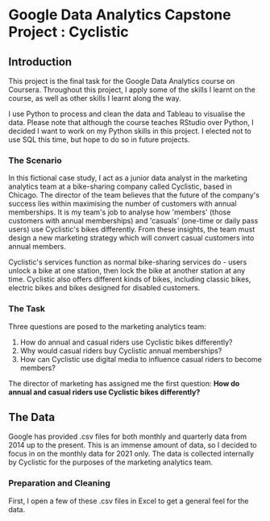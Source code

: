 # Google Data Analytics Capstone Project : Cyclistic

## Introduction
This project is the final task for the Google Data Analytics course on Coursera. Throughout this project, I apply some of the skills I learnt on the course, as well as other skills I learnt along the way.

I use Python to process and clean the data and Tableau to visualise the data. Please note that although the course teaches RStudio over Python, I decided I want to work on my Python skills in this project. I elected not to use SQL this time, but hope to do so in future projects.

### The Scenario
In this fictional case study, I act as a junior data analyst in the marketing analytics team at a bike-sharing company called Cyclistic, based in Chicago. The director of the team believes that the future of the company's success lies within maximising the number of customers with annual memberships. It is my team's job to analyse how 'members' (those customers with annual memberships) and 'casuals' (one-time or daily pass users) use Cyclistic's bikes differently. From these insights, the team must design a new marketing strategy which will convert casual customers into annual members.

Cyclistic's services function as normal bike-sharing services do - users unlock a bike at one station, then lock the bike at another station at any time. Cyclistic also offers different kinds of bikes, including classic bikes, electric bikes and bikes designed for disabled customers.

### The Task
Three questions are posed to the marketing analytics team:
1. How do annual and casual riders use Cyclistic bikes differently?
2. Why would casual riders buy Cyclistic annual memberships?
3. How can Cyclistic use digital media to influence casual riders to become members?

The director of marketing has assigned me the first question: **How do annual and casual riders use Cyclistic bikes differently?**


## The Data
Google has provided .csv files for both monthly and quarterly data from 2014 up to the present. This is an immense amount of data, so I decided to focus in on the monthly data for 2021 only. The data is collected internally by Cyclistic for the purposes of the marketing analytics team.

### Preparation and Cleaning
First, I open a few of these .csv files in Excel to get a general feel for the data.









